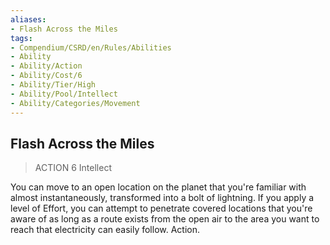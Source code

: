 ```yaml
---
aliases:
- Flash Across the Miles
tags:
- Compendium/CSRD/en/Rules/Abilities
- Ability
- Ability/Action
- Ability/Cost/6
- Ability/Tier/High
- Ability/Pool/Intellect
- Ability/Categories/Movement
---
```


  
## Flash Across the Miles  
>ACTION 6  Intellect  
  
You can move to an open location on the planet that you're familiar with almost instantaneously, transformed into a bolt of lightning. If you apply a level of Effort, you can attempt to penetrate covered locations that you're aware of as long as a route exists from the open air to the area you want to reach that electricity can easily follow. Action.
